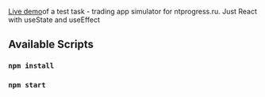 <a href='https://comfy-banoffee-f05386.netlify.app/'>Live demo</a>of a test task - trading app simulator for ntprogress.ru.
Just React with useState and useEffect

## Available Scripts

### `npm install`

### `npm start`

